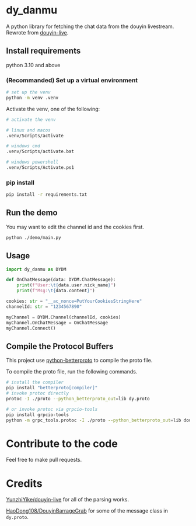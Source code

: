 # dy_danmu

A python library for fetching the chat data from the douyin livestream. Rewrote from [douyin-live](https://github.com/YunzhiYike/douyin-live).

## Install requirements

python 3.10 and above

### (Recommanded) Set up a virtual environment
```sh
# set up the venv
python -m venv .venv
```

Activate the venv, one of the following:
```sh
# activate the venv

# linux and macos
.venv/Scripts/activate

# windows cmd
.venv/Scripts/activate.bat

# windows powershell
.venv/Scripts/Activate.ps1
```

### pip install
```sh
pip install -r requirements.txt
```

## Run the demo
You may want to edit the channel id and the cookies first.
```sh
python ./demo/main.py
```

## Usage
```py
import dy_danmu as DYDM

def OnChatMessage(data: DYDM.ChatMessage):
    print(f"User:\t{data.user.nick_name}")
    print(f"Msg:\t{data.content}")

cookies: str = "__ac_nonce=PutYourCookiesStringHere"
channelId: str = "1234567890"

myChannel = DYDM.Channel(channelId, cookies)
myChannel.OnChatMessage = OnChatMessage
myChannel.Connect()
```

## Compile the Protocol Buffers

This project use [python-betterproto](https://github.com/danielgtaylor/python-betterproto) to compile the proto file.

To compile the proto file, run the following commands.

```sh
# install the compiler
pip install "betterproto[compiler]"
# invoke protoc directly
protoc -I ./proto --python_betterproto_out=lib dy.proto

# or invoke protoc via grpcio-tools
pip install grpcio-tools
python -m grpc_tools.protoc -I ./proto --python_betterproto_out=lib douyin.proto
```

# Contribute to the code

Feel free to make pull requests.

# Credits

[YunzhiYike/douyin-live](https://github.com/YunzhiYike/douyin-live) for all of the parsing works.

[HaoDong108/DouyinBarrageGrab](https://github.com/HaoDong108/DouyinBarrageGrab) for some of the message class in `dy.proto`.